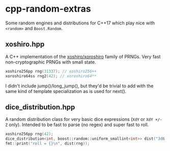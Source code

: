 # cpp-random-extras
Some random engines and distributions for C++17 which play nice with `<random>` and `Boost.Random`.

## xoshiro.hpp
A C++ implementation of the [xoshiro/xoroshiro](http://prng.di.unimi.it/) family of PRNGs.
Very fast non-cryptographic PRNGs with small state.

```cpp
xoshiro256pp rng(31337); // xoshiro256++
xoroshiro64ss rng2(42); // xoroshiro64**
```

I didn't include jump()/long_jump(), but they'd be trivial to add with the same kind of template
specialization as is used for next().

## dice_distribution.hpp
A random distribution class for very basic dice expressions (`XdY` or `XdY +/- Z` only).
Intended to be fast to parse (no regex) and super fast to roll.

```cpp
xoshiro256pp rng(42);
dice_distribution<int, boost::random::uniform_smallint<int>> dist("3d6 + 1");
fmt::print("roll = {}\n", dist(rng));
```
